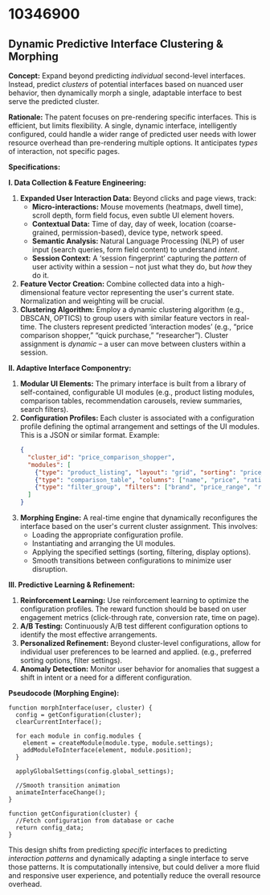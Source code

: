 # 10346900

## Dynamic Predictive Interface Clustering & Morphing

**Concept:** Expand beyond predicting *individual* second-level interfaces. Instead, predict *clusters* of potential interfaces based on nuanced user behavior, then dynamically morph a single, adaptable interface to best serve the predicted cluster.

**Rationale:** The patent focuses on pre-rendering specific interfaces. This is efficient, but limits flexibility. A single, dynamic interface, intelligently configured, could handle a wider range of predicted user needs with lower resource overhead than pre-rendering multiple options. It anticipates *types* of interaction, not specific pages.

**Specifications:**

**I. Data Collection & Feature Engineering:**

1.  **Expanded User Interaction Data:**  Beyond clicks and page views, track:
    *   **Micro-interactions:** Mouse movements (heatmaps, dwell time), scroll depth, form field focus, even subtle UI element hovers.
    *   **Contextual Data:** Time of day, day of week, location (coarse-grained, permission-based), device type, network speed.
    *   **Semantic Analysis:**  Natural Language Processing (NLP) of user input (search queries, form field content) to understand *intent*.
    *   **Session Context:** A ‘session fingerprint’ capturing the *pattern* of user activity within a session – not just what they do, but *how* they do it.
2.  **Feature Vector Creation:**  Combine collected data into a high-dimensional feature vector representing the user's current state. Normalization and weighting will be crucial.
3.  **Clustering Algorithm:** Employ a dynamic clustering algorithm (e.g., DBSCAN, OPTICS) to group users with similar feature vectors in real-time. The clusters represent predicted ‘interaction modes’ (e.g., “price comparison shopper,” “quick purchase,” “researcher”).  Cluster assignment is *dynamic* – a user can move between clusters within a session.

**II. Adaptive Interface Componentry:**

1.  **Modular UI Elements:** The primary interface is built from a library of self-contained, configurable UI modules (e.g., product listing modules, comparison tables, recommendation carousels, review summaries, search filters).
2.  **Configuration Profiles:** Each cluster is associated with a configuration profile defining the optimal arrangement and settings of the UI modules. This is a JSON or similar format. Example:
    ```json
    {
      "cluster_id": "price_comparison_shopper",
      "modules": [
        {"type": "product_listing", "layout": "grid", "sorting": "price_asc"},
        {"type": "comparison_table", "columns": ["name", "price", "rating"]},
        {"type": "filter_group", "filters": ["brand", "price_range", "rating"]}
      ]
    }
    ```
3.  **Morphing Engine:** A real-time engine that dynamically reconfigures the interface based on the user's current cluster assignment.  This involves:
    *   Loading the appropriate configuration profile.
    *   Instantiating and arranging the UI modules.
    *   Applying the specified settings (sorting, filtering, display options).
    *   Smooth transitions between configurations to minimize user disruption.

**III. Predictive Learning & Refinement:**

1.  **Reinforcement Learning:**  Use reinforcement learning to optimize the configuration profiles.  The reward function should be based on user engagement metrics (click-through rate, conversion rate, time on page).
2.  **A/B Testing:** Continuously A/B test different configuration options to identify the most effective arrangements.
3.  **Personalized Refinement:**  Beyond cluster-level configurations, allow for individual user preferences to be learned and applied.  (e.g., preferred sorting options, filter settings).
4.  **Anomaly Detection:** Monitor user behavior for anomalies that suggest a shift in intent or a need for a different configuration.

**Pseudocode (Morphing Engine):**

```
function morphInterface(user, cluster) {
  config = getConfiguration(cluster);
  clearCurrentInterface();

  for each module in config.modules {
    element = createModule(module.type, module.settings);
    addModuleToInterface(element, module.position);
  }

  applyGlobalSettings(config.global_settings);

  //Smooth transition animation
  animateInterfaceChange();
}

function getConfiguration(cluster) {
  //Fetch configuration from database or cache
  return config_data;
}
```

This design shifts from predicting *specific* interfaces to predicting *interaction patterns* and dynamically adapting a single interface to serve those patterns. It is computationally intensive, but could deliver a more fluid and responsive user experience, and potentially reduce the overall resource overhead.